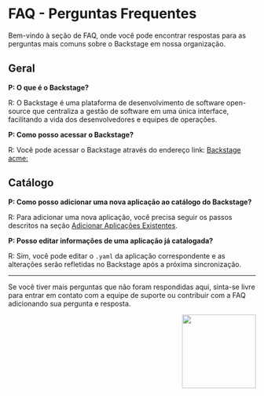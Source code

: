 # FAQ - Perguntas Frequentes

Bem-vindo à seção de FAQ, onde você pode encontrar respostas para as perguntas mais comuns sobre o Backstage em nossa organização.

## Geral

**P: O que é o Backstage?**

R: O Backstage é uma plataforma de desenvolvimento de software open-source que centraliza a gestão de software em uma única interface, facilitando a vida dos desenvolvedores e equipes de operações.

**P: Como posso acessar o Backstage?**

R: Você pode acessar o Backstage através do endereço link: [Backstage acme:](https://backstage.cloud.acme.com.br/docs/default/domain/platform)

## Catálogo

**P: Como posso adicionar uma nova aplicação ao catálogo do Backstage?**

R: Para adicionar uma nova aplicação, você precisa seguir os passos descritos na seção [Adicionar Aplicações Existentes](./catalog/adicionar-aplicacao.md).

**P: Posso editar informações de uma aplicação já catalogada?**

R: Sim, você pode editar o `.yaml` da aplicação correspondente e as alterações serão refletidas no Backstage após a próxima sincronização.

---

Se você tiver mais perguntas que não foram respondidas aqui, sinta-se livre para entrar em contato com a equipe de suporte ou contribuir com a FAQ adicionando sua pergunta e resposta.

<img align="right" width="150" height="150" src="https://backstage.cloud.acme.com.br/static/acme_branco.895b1e3e..png">